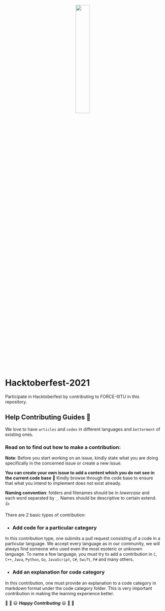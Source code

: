 
<p align="center">
    <a href="https://hacktoberfest.digitalocean.com/">
        <img src="https://hacktoberfest.digitalocean.com/assets/HF-full-logo-b05d5eb32b3f3ecc9b2240526104cf4da3187b8b61963dd9042fdc2536e4a76c.svg" width="30%">
    </a>
</p>

# Hacktoberfest-2021
Participate in Hacktoberfest by contributing to FORCE-IIITU in this repository. 

## Help Contributing Guides :crown:

We love to have `articles` and `codes` in different languages and `betterment` of existing ones.

### Read on to find out how to make a contribution:

**Note**: Before you start working on an issue, kindly state what you are doing specifically in the concerned issue or create a new issue. 

**You can create your own issue to add a content which you do not see in the current code base** 🎉 
Kindly browse through the code base to ensure that what you intend to implement does not exist already. 

**Naming convention**: folders and filenames should be in _lowercase_ and each word separated by `_`. Names should be descriptive to certain extend. 👍 

There are 2 basic types of contribution:

* ### Add code for a particular category

In this contribution type, one submits a pull request consisting of a code in a particular language. We accept every language as in our community, we will always find someone who used even the most esoteric or unknown language. To name a few language, you must try to add a contribution in `C`, `C++`, `Java`, `Python`, `Go`, `JavaScript`, `C#`, `Swift`, `F#` and many others.

* ### Add an explanation for code category

In this contribution, one must provide an explanation to a code category in markdown format under the code category folder. This is very important contribution in making the learning experience better. 

:tada: :confetti_ball: :smiley: _**Happy Contributing**_ :smiley: :confetti_ball: :tada:
